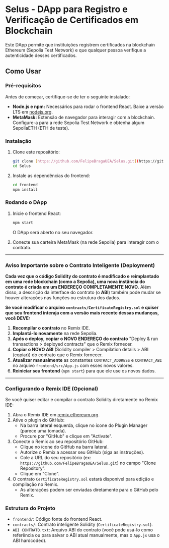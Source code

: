 # Selus - DApp para Registro e Verificação de Certificados em Blockchain

Este DApp permite que instituições registrem certificados na blockchain Ethereum (Sepolia Test Network) e que qualquer pessoa verifique a autenticidade desses certificados.

## Como Usar

### Pré-requisitos

Antes de começar, certifique-se de ter o seguinte instalado:

* **Node.js e npm:** Necessários para rodar o frontend React. Baixe a versão LTS em [nodejs.org](https://nodejs.org/).
* **MetaMask:** Extensão de navegador para interagir com a blockchain. Configure-a para a rede Sepolia Test Network e obtenha algum SepoliaETH (ETH de teste).

### Instalação

1.  Clone este repositório:

    ```bash
    git clone [https://github.com/FelipeBragaUEA/Selus.git](https://github.com/FelipeBragaUEA/Selus.git)
    cd Selus
    ```

2.  Instale as dependências do frontend:

    ```bash
    cd frontend
    npm install
    ```

### Rodando o DApp

1.  Inicie o frontend React:

    ```bash
    npm start
    ```

    O DApp será aberto no seu navegador.

2.  Conecte sua carteira MetaMask (na rede Sepolia) para interagir com o contrato.

---

### **Aviso Importante sobre o Contrato Inteligente (Deployment)**

**Cada vez que o código Solidity do contrato é modificado e reimplantado em uma rede blockchain (como a Sepolia), uma nova instância do contrato é criada em um ENDEREÇO COMPLETAMENTE NOVO.** Além disso, a descrição da interface do contrato (o **ABI**) também pode mudar se houver alterações nas funções ou estrutura dos dados.

**Se você modificar o arquivo `contracts/CertificateRegistry.sol` e quiser que seu frontend interaja com a versão mais recente dessas mudanças, você DEVE:**

1.  **Recompilar o contrato** no Remix IDE.
2.  **Implantá-lo novamente** na rede Sepolia.
3.  **Após o deploy, copiar o NOVO ENDEREÇO do contrato** "Deploy & run transactions > deployed contracts" que o Remix fornecer.
4.  **Copiar o NOVO ABI** (Solidity compiler > Compilation details > ABI (copiar)) do contrato que o Remix fornecer.
5.  **Atualizar manualmente** as constantes `CONTRACT_ADDRESS` e `CONTRACT_ABI` no arquivo `frontend/src/App.js` com esses novos valores.
6.  **Reiniciar seu frontend** (`npm start`) para que ele use os novos dados.

---

### Configurando o Remix IDE (Opcional)

Se você quiser editar e compilar o contrato Solidity diretamente no Remix IDE:

1.  Abra o Remix IDE em [remix.ethereum.org](remix.ethereum.org).
2.  Ative o plugin do GitHub:
    * Na barra lateral esquerda, clique no ícone do Plugin Manager (parece uma tomada).
    * Procure por "GitHub" e clique em "Activate".
3.  Conecte o Remix ao seu repositório GitHub:
    * Clique no ícone do GitHub na barra lateral.
    * Autorize o Remix a acessar seu GitHub (siga as instruções).
    * Cole a URL do seu repositório (ex: `https://github.com/FelipeBragaUEA/Selus.git`) no campo "Clone Repository".
    * Clique em "Clone".
4.  O contrato `CertificateRegistry.sol` estará disponível para edição e compilação no Remix.
    * As alterações podem ser enviadas diretamente para o GitHub pelo Remix.

### Estrutura do Projeto

* `frontend/`: Código fonte do frontend React.
* `contracts/`: Contrato inteligente Solidity (`CertificateRegistry.sol`).
* `ABI CONTRATO.txt`: Arquivo ABI do contrato (você pode usá-lo como referência ou para salvar o ABI atual manualmente, mas o `App.js` usa o ABI hardcoded).
